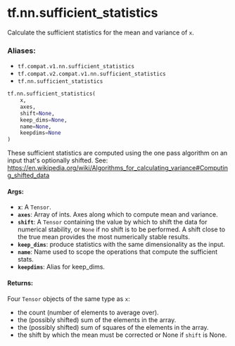 <div itemscope itemtype="http://developers.google.com/ReferenceObject">
<meta itemprop="name" content="tf.nn.sufficient_statistics" />
<meta itemprop="path" content="Stable" />
</div>

# tf.nn.sufficient_statistics

Calculate the sufficient statistics for the mean and variance of `x`.

### Aliases:

* `tf.compat.v1.nn.sufficient_statistics`
* `tf.compat.v2.compat.v1.nn.sufficient_statistics`
* `tf.nn.sufficient_statistics`

``` python
tf.nn.sufficient_statistics(
    x,
    axes,
    shift=None,
    keep_dims=None,
    name=None,
    keepdims=None
)
```

<!-- Placeholder for "Used in" -->

These sufficient statistics are computed using the one pass algorithm on
an input that's optionally shifted. See:
https://en.wikipedia.org/wiki/Algorithms_for_calculating_variance#Computing_shifted_data

#### Args:


* <b>`x`</b>: A `Tensor`.
* <b>`axes`</b>: Array of ints. Axes along which to compute mean and variance.
* <b>`shift`</b>: A `Tensor` containing the value by which to shift the data for
  numerical stability, or `None` if no shift is to be performed. A shift
  close to the true mean provides the most numerically stable results.
* <b>`keep_dims`</b>: produce statistics with the same dimensionality as the input.
* <b>`name`</b>: Name used to scope the operations that compute the sufficient stats.
* <b>`keepdims`</b>: Alias for keep_dims.


#### Returns:

Four `Tensor` objects of the same type as `x`:

* the count (number of elements to average over).
* the (possibly shifted) sum of the elements in the array.
* the (possibly shifted) sum of squares of the elements in the array.
* the shift by which the mean must be corrected or None if `shift` is None.
